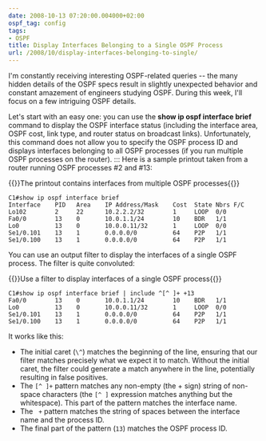 ```yaml
---
date: 2008-10-13 07:20:00.004000+02:00
ospf_tag: config
tags:
- OSPF
title: Display Interfaces Belonging to a Single OSPF Process
url: /2008/10/display-interfaces-belonging-to-single/
---
```

I'm constantly receiving interesting OSPF-related queries -- the many hidden details of the OSPF specs result in slightly unexpected behavior and constant amazement of engineers studying OSPF. During this week, I'll focus on a few intriguing OSPF details.

Let's start with an easy one: you can use the **show ip ospf interface brief** command to display the OSPF interface status (including the interface area, OSPF cost, link type, and router status on broadcast links). Unfortunately, this command does not allow you to specify the OSPF process ID and displays interfaces belonging to all OSPF processes (if you run multiple OSPF processes on the router).
:::
Here is a sample printout taken from a router running OSPF processes #2 and #13:

{{<cc>}}The printout contains interfaces from multiple OSPF processes{{</cc>}}
``` code
C1#show ip ospf interface brief
Interface    PID   Area    IP Address/Mask    Cost  State Nbrs F/C
Lo102        2     22      10.2.2.2/32        1     LOOP  0/0
Fa0/0        13    0       10.0.1.1/24        10    BDR   1/1
Lo0          13    0       10.0.0.11/32       1     LOOP  0/0
Se1/0.101    13    1       0.0.0.0/0          64    P2P   1/1
Se1/0.100    13    1       0.0.0.0/0          64    P2P   1/1
```

You can use an output filter to display the interfaces of a single OSPF process. The filter is quite convoluted:

{{<cc>}}Use a filter to display interfaces of a single OSPF process{{</cc>}}
``` code
C1#show ip ospf interface brief | include ^[^ ]+ +13
Fa0/0        13    0       10.0.1.1/24        10    BDR   1/1
Lo0          13    0       10.0.0.11/32       1     LOOP  0/0
Se1/0.101    13    1       0.0.0.0/0          64    P2P   1/1
Se1/0.100    13    1       0.0.0.0/0          64    P2P   1/1 
```

It works like this:

-   The initial caret (`\^`) matches the beginning of the line, ensuring that our filter matches precisely what we expect it to match. Without the initial caret, the filter could generate a match anywhere in the line, potentially resulting in false positives.
-   The `[^ ]+` pattern matches any non-empty (the + sign) string of non-space characters (the `[^ ]` expression matches anything but the whitespace). This part of the pattern matches the interface name.
-   The ` +` pattern matches the string of spaces between the interface name and the process ID.
-   The final part of the pattern (`13`) matches the OSPF process ID.
